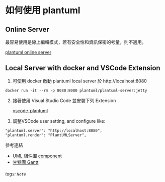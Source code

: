 # 如何使用 plantuml

## Online Server

最容易使用是線上編輯模式，若有安全性和資訊保密的考量，則不適用。

[plantuml online server](http://www.plantuml.com/plantuml/uml/SoWkIImgAStDuNBAJrBGjLDmpCbCJbMmKiX8pSd9vt98pKi1IW80?switch)

## Local Server with docker and VSCode Extension

1. 可使用 docker 啟動 plantuml local server 於 http://localhost:8080

```shell
docker run -it --rm -p 8080:8080 plantuml/plantuml-server:jetty
```

2. 接著使用 Visual Studio Code 並安裝下列 Extension

    [vscode-plantuml](https://github.com/qjebbs/vscode-plantuml)

3. 調整VSCode user setting, and configure like:
```
"plantuml.server": "http://localhost:8080",
"plantuml.render": "PlantUMLServer",
```

參考連結

- [UML 組件圖 component ](http://plantuml.com/zh/component-diagram)
- [甘特圖 Gantt ](http://plantuml.com/zh/gantt-diagram)

###### tags: `Note`